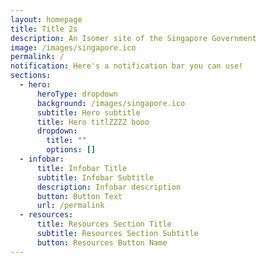 ```yaml
---
layout: homepage
title: Title 2s
description: An Isomer site of the Singapore Government
image: /images/singapore.ico
permalink: /
notification: Here's a notification bar you can use!
sections:
  - hero:
      heroType: dropdown
      background: /images/singapore.ico
      subtitle: Hero subtitle
      title: Hero titlZZZZ booo
      dropdown:
        title: ""
        options: []
  - infobar:
      title: Infobar Title
      subtitle: Infobar Subtitle
      description: Infobar description
      button: Button Text
      url: /permalink
  - resources:
      title: Resources Section Title
      subtitle: Resources Section Subtitle
      button: Resources Button Name
---
```


